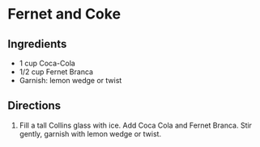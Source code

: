 # Fernet and Coke

## Ingredients

* 1 cup Coca-Cola
* 1/2 cup Fernet Branca
* Garnish: lemon wedge or twist

## Directions

1. Fill a tall Collins glass with ice. Add Coca Cola and Fernet Branca. Stir gently, garnish with lemon wedge or twist.

